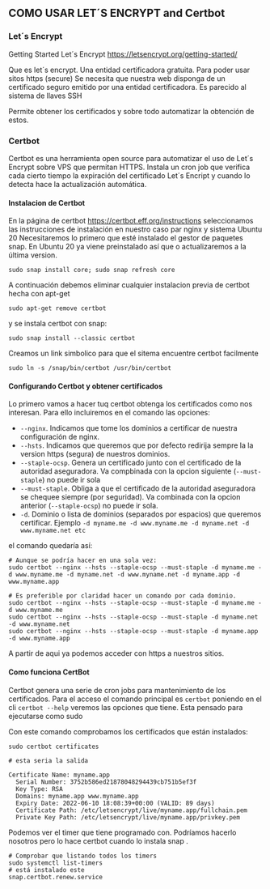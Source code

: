 ## COMO USAR LET´S ENCRYPT and Certbot

### Let´s Encrypt
Getting Started Let´s Encrypt
https://letsencrypt.org/getting-started/

Que es let´s encrypt. Una entidad certificadora gratuita.
Para poder usar sitos https (secure) Se necesita que nuestra web disponga de un certificado seguro emitido por una entidad certificadora. Es parecido al sistema de llaves SSH

Permite obtener los certificados y sobre todo automatizar la obtención de estos.

### Certbot
Certbot es una herramienta open source para automatizar el uso de Let´s Encrypt sobre VPS que permitan HTTPS.
Instala un cron job que verifica cada cierto tiempo la expiración del certificado Let´s Encript y cuando lo detecta hace la actualización automática.

#### Instalacion de Certbot
En la página de certbot https://certbot.eff.org/instructions seleccionamos las instrucciones de instalación en nuestro caso par nginx y sistema Ubuntu 20
Necesitaremos lo primero que esté instalado el gestor de paquetes snap. En Ubuntu 20 ya viene preinstalado así que o actualizaremos a la última version.

    sudo snap install core; sudo snap refresh core

A continuación debemos eliminar cualquier instalacion previa de certbot hecha con apt-get

    sudo apt-get remove certbot

y se instala certbot con snap:

    sudo snap install --classic certbot

Creamos un link simbolico para que el sitema encuentre certbot facilmente

    sudo ln -s /snap/bin/certbot /usr/bin/certbot

#### Configurando Certbot y obtener certificados

Lo primero vamos a hacer tuq certbot obtenga los certificados como nos interesan. Para ello incluiremos en el comando las opciones:
* `--nginx`. Indicamos que tome los dominios a certificar de nuestra configuración de nginx.
* `--hsts`. Indicamos que queremos que por defecto redirija sempre la la version https (segura) de nuestros dominios.
* `--staple-ocsp`. Genera un certificado junto con el certificado de la autoridad aseguradora. Va compbinada con la opcion siguiente (`--must-staple`) no puede ir sola
* `--must-staple`. Obliga a que el certificado de la autoridad aseguradora se chequee siempre (por seguridad). Va combinada con la opcion anterior (`--staple-ocsp`) no puede ir sola.
* `-d`. Dominio o lista de dominios (separados por espacios) que queremos certificar. Ejemplo `-d myname.me -d www.myname.me -d myname.net -d www.myname.net etc`

el comando quedaría así:

    # Aunque se podría hacer en una sola vez:
    sudo certbot --nginx --hsts --staple-ocsp --must-staple -d myname.me -d www.myname.me -d myname.net -d www.myname.net -d myname.app -d www.myname.app

    # Es preferible por claridad hacer un comando por cada dominio.
    sudo certbot --nginx --hsts --staple-ocsp --must-staple -d myname.me -d www.myname.me
    sudo certbot --nginx --hsts --staple-ocsp --must-staple -d myname.net -d www.myname.net
    sudo certbot --nginx --hsts --staple-ocsp --must-staple -d myname.app -d www.myname.app

A partir de aqui ya podemos acceder con https a nuestros sitios.

#### Como funciona CertBot
Certbot genera una serie de cron jobs para mantenimiento de los certificados.
Para el acceso el comando principal es `certbot` poniendo en el cli `certbot --help` veremos las opciones que tiene.
Esta pensado para ejecutarse como sudo

Con este comando comprobamos los certificados que están instalados:

    sudo certbot certificates

    # esta seria la salida

    Certificate Name: myname.app
      Serial Number: 3752b586ed21878048294439cb751b5ef3f
      Key Type: RSA
      Domains: myname.app www.myname.app
      Expiry Date: 2022-06-10 18:08:39+00:00 (VALID: 89 days)
      Certificate Path: /etc/letsencrypt/live/myname.app/fullchain.pem
      Private Key Path: /etc/letsencrypt/live/myname.app/privkey.pem

Podemos ver el timer que tiene programado con. Podríamos hacerlo nosotros pero lo hace certbot cuando lo instala snap .

    # Comprobar que listando todos los timers
    sudo systemctl list-timers
    # está instalado este
    snap.certbot.renew.service
